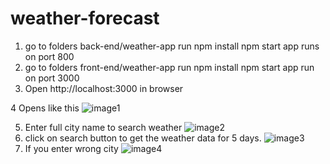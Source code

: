 # weather-forecast
1. go to folders back-end/weather-app
   run
   npm install
   npm start
   app runs on port 800
2. go to folders front-end/weather-app
   run
   npm install
   npm start
   app run on port 3000
3. Open http://localhost:3000 in browser

4 Opens like this
![image1](https://github.com/malathivikaskumar/weather-forecast/assets/173597470/29f953ce-ad9b-4ff9-b8c5-2925e73b9f14)

5. Enter full city name to search weather
   ![image2](https://github.com/malathivikaskumar/weather-forecast/assets/173597470/2f45b8f2-283e-4fcd-89d6-86e5d74395f4)
6. click on search button to get the weather data for 5 days.
   ![image3](https://github.com/malathivikaskumar/weather-forecast/assets/173597470/995bd1a0-c6f9-4846-a7ef-834cc3b9b28f)
7. If you enter wrong city
   ![image4](https://github.com/malathivikaskumar/weather-forecast/assets/173597470/87300dc5-0aa7-459e-ad30-069bd9bb3600)
